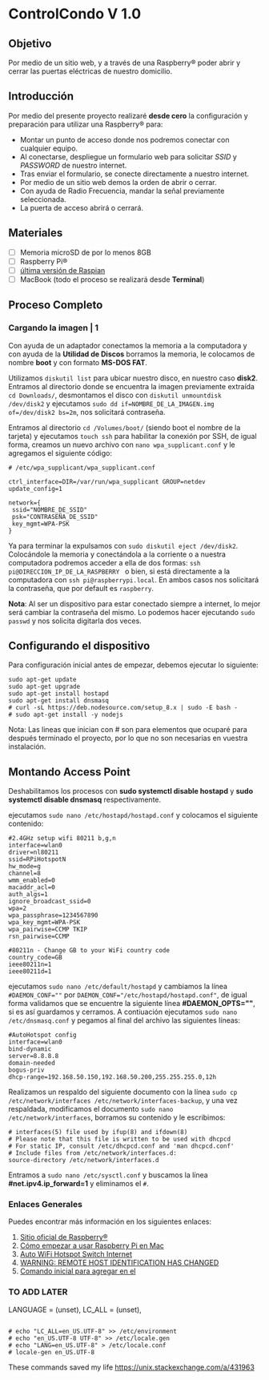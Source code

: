 # ControlCondo V 1.0

## Objetivo
Por medio de un sitio web, y a través de una Raspberry® poder abrir y cerrar las puertas eléctricas de nuestro domicilio.

## Introducción
Por medio del presente proyecto realizaré **desde cero** la configuración y preparación para utilizar una Raspberry® para:
- Montar un punto de acceso donde nos podremos conectar con cualquier equipo.
- Al conectarse, despliegue un formulario web para solicitar _SSID_ y _PASSWORD_ de nuestro internet.
- Tras enviar el formulario, se conecte directamente a nuestro internet.
- Por medio de un sitio web demos la orden de abrir o cerrar.
- Con ayuda de Radio Frecuencia, mandar la señal previamente seleccionada.
- La puerta de acceso abrirá o cerrará.

## Materiales
- [ ] Memoria microSD de por lo menos 8GB
- [ ] Raspberry Pi®
- [ ] [última versión de Raspian](https://www.raspberrypi.org/downloads/raspbian/)
- [ ] MacBook (todo el proceso se realizará desde **Terminal**)

## Proceso Completo

### Cargando la imagen | 1

Con ayuda de un adaptador conectamos la memoria a la computadora y con ayuda de la **Utilidad de Discos** borramos la memoria, le colocamos de nombre **boot** y con formato **MS-DOS FAT**.

Utilizamos ` diskutil list ` para ubicar nuestro disco, en nuestro caso **disk2**. Entramos al directorio donde se encuentra la imagen previamente extraída ` cd Downloads/ `, desmontamos el disco con ` diskutil unmountdisk /dev/disk2 ` y ejecutamos ` sudo dd if=NOMBRE_DE_LA_IMAGEN.img of=/dev/disk2 bs=2m `, nos solicitará contraseña.

Entramos al directorio ` cd /Volumes/boot/ ` (siendo boot el nombre de la tarjeta) y ejecutamos `touch ssh` para habilitar la conexión por SSH, de igual forma, creamos un nuevo archivo con ` nano wpa_supplicant.conf ` y le agregamos el siguiente código:

```
# /etc/wpa_supplicant/wpa_supplicant.conf

ctrl_interface=DIR=/var/run/wpa_supplicant GROUP=netdev 
update_config=1

network={
 ssid="NOMBRE_DE_SSID"
 psk="CONTRASEÑA_DE_SSID"
 key_mgmt=WPA-PSK 
}
```
Ya para terminar la expulsamos con ` sudo diskutil eject /dev/disk2 `. Colocándole la memoria y conectándola a la corriente o a nuestra computadora podremos acceder a ella de dos formas: `ssh pi@DIRECCION_IP_DE_LA_RASPBERRY ` o bien, si está directamente a la computadora con ` ssh pi@raspberrypi.local `. En ambos casos nos solicitará la contraseña, que por default es `raspberry`.

**Nota**: Al ser un dispositivo para estar conectado siempre a internet, lo mejor será cambiar la contraseña del mismo. Lo podemos hacer ejecutando `sudo passwd` y nos solicita digitarla dos veces.

## Configurando el dispositivo

Para configuración inicial antes de empezar, debemos ejecutar lo siguiente:
```
sudo apt-get update
sudo apt-get upgrade
sudo apt-get install hostapd
sudo apt-get install dnsmasq
# curl -sL https://deb.nodesource.com/setup_8.x | sudo -E bash -
# sudo apt-get install -y nodejs
```
Nota: Las lineas que inician con # son para elementos que ocuparé para después terminado el proyecto, por lo que no son necesarias en vuestra instalación.

## Montando Access Point

Deshabilitamos los procesos con **sudo systemctl disable hostapd** y **sudo systemctl disable dnsmasq** respectivamente.

ejecutamos ` sudo nano /etc/hostapd/hostapd.conf ` y colocamos el siguiente contenido:
```
#2.4GHz setup wifi 80211 b,g,n
interface=wlan0
driver=nl80211
ssid=RPiHotspotN
hw_mode=g
channel=8
wmm_enabled=0
macaddr_acl=0
auth_algs=1
ignore_broadcast_ssid=0
wpa=2
wpa_passphrase=1234567890
wpa_key_mgmt=WPA-PSK
wpa_pairwise=CCMP TKIP
rsn_pairwise=CCMP

#80211n - Change GB to your WiFi country code
country_code=GB
ieee80211n=1
ieee80211d=1
```
ejecutamos ` sudo nano /etc/default/hostapd ` y cambiamos la línea `#DAEMON_CONF=""` por `DAEMON_CONF="/etc/hostapd/hostapd.conf"`, de igual forma validamos que se encuentre la siguiente línea **#DAEMON_OPTS=""**, si es así guardamos y cerramos. A contiuación ejecutamos `
sudo nano /etc/dnsmasq.conf ` y pegamos al final del archivo las siguientes líneas:
```
#AutoHotspot config
interface=wlan0
bind-dynamic 
server=8.8.8.8
domain-needed
bogus-priv
dhcp-range=192.168.50.150,192.168.50.200,255.255.255.0,12h
```

Realizamos un respaldo del siguiente documento con la línea ` sudo cp /etc/network/interfaces /etc/network/interfaces-backup `, y una vez respaldada, modificamos el documento ` sudo nano /etc/network/interfaces `, borramos su contenido y le escribimos:
```
# interfaces(5) file used by ifup(8) and ifdown(8)
# Please note that this file is written to be used with dhcpcd
# For static IP, consult /etc/dhcpcd.conf and 'man dhcpcd.conf'
# Include files from /etc/network/interfaces.d:
source-directory /etc/network/interfaces.d
```

Entramos a ` sudo nano /etc/sysctl.conf ` y buscamos la línea **#net.ipv4.ip_forward=1** y eliminamos el `#`.

### Enlaces Generales
Puedes encontrar más información en los siguientes enlaces:
1. [Sitio oficial de Raspberry®](https://www.raspberrypi.org)
2. [Cómo empezar a usar Raspberry Pi en Mac](https://hipertextual.com/archivo/2014/04/raspberry-pi-mac/)
3. [Auto WiFi Hotspot Switch Internet](http://www.raspberryconnect.com/network/item/330-raspberry-pi-auto-wifi-hotspot-switch-internet)
4. [WARNING: REMOTE HOST IDENTIFICATION HAS CHANGED](https://www.digitalocean.com/community/questions/warning-remote-host-identification-has-changed)
5. [Comando inicial para agregar en el](https://www.raspberrypi.org/documentation/configuration/raspi-config.md)


### TO ADD LATER

LANGUAGE = (unset),
        LC_ALL = (unset),
```

# echo "LC_ALL=en_US.UTF-8" >> /etc/environment
# echo "en_US.UTF-8 UTF-8" >> /etc/locale.gen
# echo "LANG=en_US.UTF-8" > /etc/locale.conf
# locale-gen en_US.UTF-8
```


These commands saved my life
https://unix.stackexchange.com/a/431963
